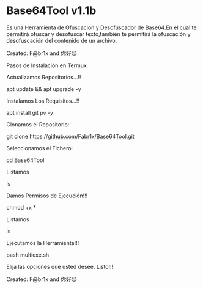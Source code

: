 # Base64Tool v1.1b
Es una Herramienta de Ofuscacion y Desofuscador de Base64.En el cual te permitirá ofuscar y desofuscar texto,también te permitirá la ofuscación y desofuscación del contenido de un archivo. 

 Created: F@br1x and 你好😜


Pasos de Instalación en Termux


Actualizamos Repositorios...!!


apt update && apt upgrade -y


Instalamos Los Requisitos...!!


apt install git pv -y


Clonamos el Repositorio:


git clone https://github.com/Fabr1x/Base64Tool.git 


Seleccionamos el Fichero:


cd Base64Tool


Listamos


ls


Damos Permisos de Ejecución!!!


chmod +x *


Listamos


ls


Ejecutamos la Herramienta!!!


bash multiexe.sh


Elija las opciones que usted desee.
Listo!!!



Created: F@br1x and 你好😜
